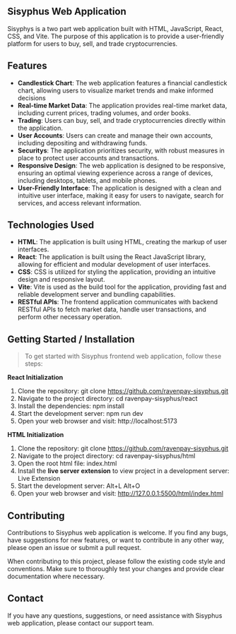 ## Sisyphus Web Application

Sisyphys is a two part web application built with HTML, JavaScript, React, CSS, and Vite. The purpose of this application is to provide a user-friendly platform for users to buy, sell, and trade cryptocurrencies.

## Features

- **Candlestick Chart**: The web application features a financial candlestick chart, allowing users to visualize market trends and make informed decisions
- **Real-time Market Data**: The application provides real-time market data, including current prices, trading volumes, and order books.
- **Trading**: Users can buy, sell, and trade cryptocurrencies directly within the application.
- **User Accounts**: Users can create and manage their own accounts, including depositing and withdrawing funds.
- **Securitys**: The application prioritizes security, with robust measures in place to protect user accounts and transactions.
- **Responsive Design**: The web application is designed to be responsive, ensuring an optimal viewing experience across a range of devices, including desktops, tablets, and mobile phones.
- **User-Friendly Interface**: The application is designed with a clean and intuitive user interface, making it easy for users to navigate, search for services, and access relevant information.

## Technologies Used

- **HTML**: The application is built using HTML, creating the markup of user interfaces.
- **React**: The application is built using the React JavaScript library, allowing for efficient and modular development of user interfaces.
- **CSS**: CSS is utilized for styling the application, providing an intuitive design and responsive layout.
- **Vite**: Vite is used as the build tool for the application, providing fast and reliable development server and bundling capabilities.
- **RESTful APIs**: The frontend application communicates with backend RESTful APIs to fetch market data, handle user transactions, and perform other necessary operation.

## Getting Started / Installation

> To get started with Sisyphus frontend web application, follow these steps:

**React Initialization**

1. Clone the repository: git clone <https://github.com/ravenpay-sisyphus.git>
2. Navigate to the project directory: cd ravenpay-sisyphus/react
3. Install the dependencies: npm install
4. Start the development server: npm run dev
5. Open your web browser and visit: http://localhost:5173

**HTML Initialization**

1. Clone the repository: git clone <https://github.com/ravenpay-sisyphus.git>
2. Navigate to the project directory: cd ravenpay-sisyphus/html
3. Open the root html file: index.html
4. Install the **live server extension** to view project in a development server: Live Extension
5. Start the development server: Alt+L Alt+O
6. Open your web browser and visit: http://127.0.0.1:5500/html/index.html

## Contributing

Contributions to Sisyphus web application is welcome. If you find any bugs, have suggestions for new features, or want to contribute in any other way, please open an issue or submit a pull request.

When contributing to this project, please follow the existing code style and conventions. Make sure to thoroughly test your changes and provide clear documentation where necessary.

## Contact

If you have any questions, suggestions, or need assistance with Sisyphus web application, please contact our support team.
